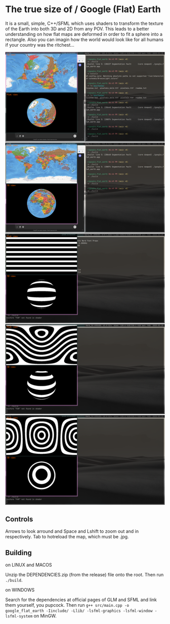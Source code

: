 # The true size of / Google (Flat) Earth

It is a small, simple, C++/SFML which uses shaders to transform the texture of the Earth into both 3D and 2D from any POV.
This leads to a better understanding on how flat maps are deformed in order to fit a sphere into a rectangle. Also you can imagin how the world would look like for all humans if your country was the ritchest...

![](bin/images/1.png)
![](bin/images/2.png)
![](bin/images/3.png)
![](bin/images/4.png)
![](bin/images/5.png)

## Controls

Arrows to look arround and Space and Lshift to zoom out and in respectively.
Tab to hotreload the map, which must be .jpg.

## Building

on LINUX and MACOS

Unzip the DEPENDENCIES.zip (from the release) file onto the root. Then run `./build`.

on WINDOWS

Search for the dependencies at official pages of GLM and SFML and link them yourself, you pupcock.
Then run `g++ src/main.cpp -o google_flat_earth -Iinclude/ -Llib/ -lsfml-graphics -lsfml-window -lsfml-system` on MinGW.

